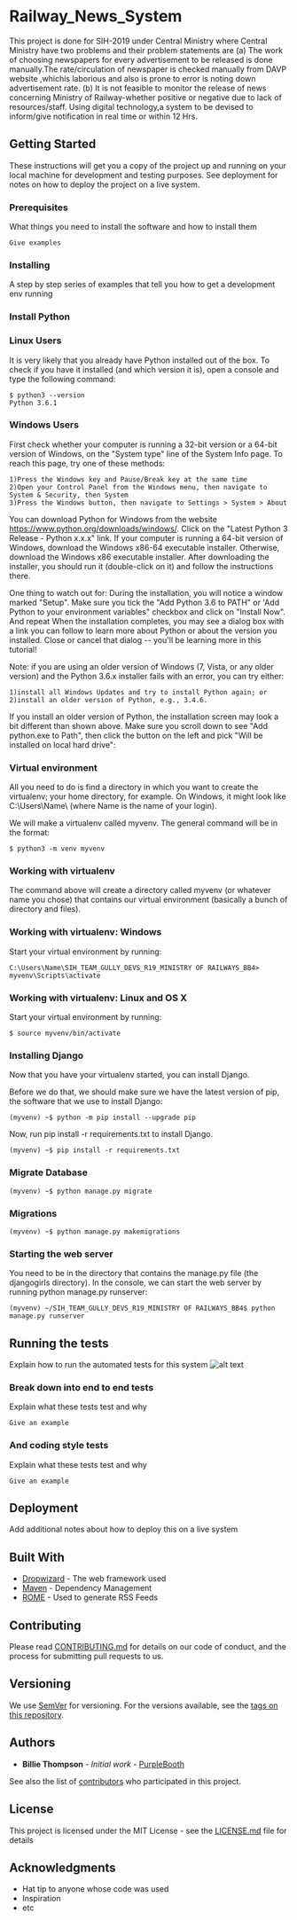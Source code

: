 # Railway_News_System

This project is done for SIH-2019 under Central Ministry where Central Ministry have two problems and their problem statements are
    (a) The work of choosing newspapers for every advertisement to be released is done manually.The rate/circulation of newspaper is checked manually from DAVP website ,whichis laborious and also is prone to error is noting down advertisement rate.
    (b) It is not feasible to monitor the release of news concerning Ministry of Railway-whether positive or negative due to lack of resources/staff. Using digital technology,a system to be devised to inform/give notification in real time or within 12 Hrs.
    
## Getting Started

These instructions will get you a copy of the project up and running on your local machine for development and testing purposes. See deployment for notes on how to deploy the project on a live system.

### Prerequisites

What things you need to install the software and how to install them

```
Give examples
```

### Installing

A step by step series of examples that tell you how to get a development env running
### Install Python

### Linux Users
It is very likely that you already have Python installed out of the box. To check if you have it installed (and which version it is), open a console and type the following command:

```
$ python3 --version
Python 3.6.1
```
### Windows Users
First check whether your computer is running a 32-bit version or a 64-bit version of Windows, on the "System type" line of the System Info page. To reach this page, try one of these methods:

    1)Press the Windows key and Pause/Break key at the same time
    2)Open your Control Panel from the Windows menu, then navigate to System & Security, then System
    3)Press the Windows button, then navigate to Settings > System > About

You can download Python for Windows from the website https://www.python.org/downloads/windows/. Click on the "Latest Python 3 Release - Python x.x.x" link. If your computer is running a 64-bit version of Windows, download the Windows x86-64 executable installer. Otherwise, download the Windows x86 executable installer. After downloading the installer, you should run it (double-click on it) and follow the instructions there.

One thing to watch out for: During the installation, you will notice a window marked "Setup". Make sure you tick the "Add Python 3.6 to PATH" or 'Add Python to your environment variables" checkbox and click on "Install Now".
And repeat
When the installation completes, you may see a dialog box with a link you can follow to learn more about Python or about the version you installed. Close or cancel that dialog -- you'll be learning more in this tutorial!

Note: if you are using an older version of Windows (7, Vista, or any older version) and the Python 3.6.x installer fails with an error, you can try either:

    1)install all Windows Updates and try to install Python again; or
    2)install an older version of Python, e.g., 3.4.6.

If you install an older version of Python, the installation screen may look a bit different than shown above. Make sure you scroll down to see "Add python.exe to Path", then click the button on the left and pick "Will be installed on local hard drive":

### Virtual environment
All you need to do is find a directory in which you want to create the virtualenv; your home directory, for example. On Windows, it might look like C:\Users\Name\ (where Name is the name of your login).

We will make a virtualenv called myvenv. The general command will be in the format:
```
$ python3 -m venv myvenv

```
### Working with virtualenv
The command above will create a directory called myvenv (or whatever name you chose) that contains our virtual environment (basically a bunch of directory and files).

### Working with virtualenv: Windows
Start your virtual environment by running:
```
C:\Users\Name\SIH_TEAM_GULLY_DEVS_R19_MINISTRY OF RAILWAYS_BB4> myvenv\Scripts\activate
```
### Working with virtualenv: Linux and OS X
Start your virtual environment by running:
```
$ source myvenv/bin/activate
```
### Installing Django
Now that you have your virtualenv started, you can install Django.

Before we do that, we should make sure we have the latest version of pip, the software that we use to install Django:
```
(myvenv) ~$ python -m pip install --upgrade pip
```
Now, run pip install -r requirements.txt to install Django.
```
(myvenv) ~$ pip install -r requirements.txt
```
### Migrate Database
```
(myvenv) ~$ python manage.py migrate
```
### Migrations
```
(myvenv) ~$ python manage.py makemigrations
```
### Starting the web server
You need to be in the directory that contains the manage.py file (the djangogirls directory). In the console, we can start the web server by running python manage.py runserver:
```
(myvenv) ~/SIH_TEAM_GULLY_DEVS_R19_MINISTRY OF RAILWAYS_BB4$ python manage.py runserver
```
## Running the tests

Explain how to run the automated tests for this system
![alt text](https://user-images.githubusercontent.com/29943381/55633462-0cc16a00-57da-11e9-92da-7e17f5f5c692.png)


### Break down into end to end tests

Explain what these tests test and why

```
Give an example
```

### And coding style tests

Explain what these tests test and why

```
Give an example
```

## Deployment

Add additional notes about how to deploy this on a live system

## Built With

* [Dropwizard](http://www.dropwizard.io/1.0.2/docs/) - The web framework used
* [Maven](https://maven.apache.org/) - Dependency Management
* [ROME](https://rometools.github.io/rome/) - Used to generate RSS Feeds

## Contributing

Please read [CONTRIBUTING.md](https://gist.github.com/PurpleBooth/b24679402957c63ec426) for details on our code of conduct, and the process for submitting pull requests to us.

## Versioning

We use [SemVer](http://semver.org/) for versioning. For the versions available, see the [tags on this repository](https://github.com/your/project/tags). 

## Authors

* **Billie Thompson** - *Initial work* - [PurpleBooth](https://github.com/PurpleBooth)

See also the list of [contributors](https://github.com/your/project/contributors) who participated in this project.

## License

This project is licensed under the MIT License - see the [LICENSE.md](LICENSE.md) file for details

## Acknowledgments

* Hat tip to anyone whose code was used
* Inspiration
* etc
